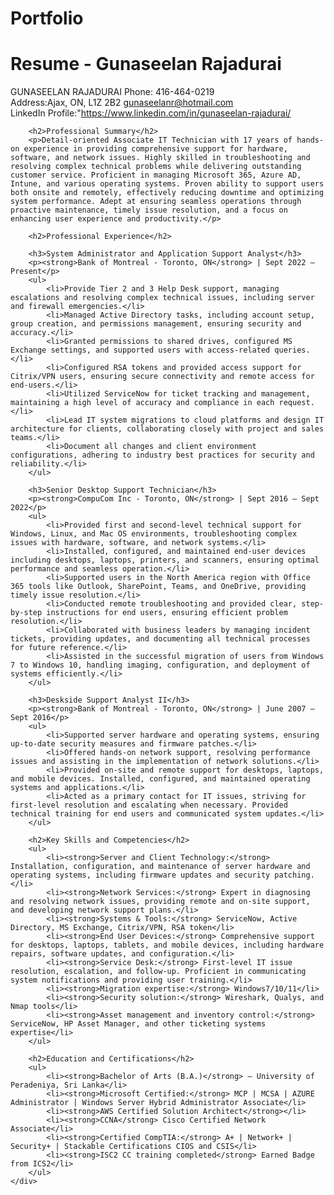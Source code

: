 # Portfolio

# Resume - Gunaseelan Rajadurai
           
GUNASEELAN RAJADURAI
Phone:</strong> 416-464-0219<br>
Address:Ajax, ON, L1Z 2B2
<a href="mailto:gunaseelanr@hotmail.com">gunaseelanr@hotmail.com</a><br>
LinkedIn Profile:"https://www.linkedin.com/in/gunaseelan-rajadurai/
  

        <h2>Professional Summary</h2>
        <p>Detail-oriented Associate IT Technician with 17 years of hands-on experience in providing comprehensive support for hardware, software, and network issues. Highly skilled in troubleshooting and resolving complex technical problems while delivering outstanding customer service. Proficient in managing Microsoft 365, Azure AD, Intune, and various operating systems. Proven ability to support users both onsite and remotely, effectively reducing downtime and optimizing system performance. Adept at ensuring seamless operations through proactive maintenance, timely issue resolution, and a focus on enhancing user experience and productivity.</p>

        <h2>Professional Experience</h2>

        <h3>System Administrator and Application Support Analyst</h3>
        <p><strong>Bank of Montreal - Toronto, ON</strong> | Sept 2022 – Present</p>
        <ul>
            <li>Provide Tier 2 and 3 Help Desk support, managing escalations and resolving complex technical issues, including server and firewall emergencies.</li>
            <li>Managed Active Directory tasks, including account setup, group creation, and permissions management, ensuring security and accuracy.</li>
            <li>Granted permissions to shared drives, configured MS Exchange settings, and supported users with access-related queries.</li>
            <li>Configured RSA tokens and provided access support for Citrix/VPN users, ensuring secure connectivity and remote access for end-users.</li>
            <li>Utilized ServiceNow for ticket tracking and management, maintaining a high level of accuracy and compliance in each request.</li>
            <li>Lead IT system migrations to cloud platforms and design IT architecture for clients, collaborating closely with project and sales teams.</li>
            <li>Document all changes and client environment configurations, adhering to industry best practices for security and reliability.</li>
        </ul>

        <h3>Senior Desktop Support Technician</h3>
        <p><strong>CompuCom Inc - Toronto, ON</strong> | Sept 2016 – Sept 2022</p>
        <ul>
            <li>Provided first and second-level technical support for Windows, Linux, and Mac OS environments, troubleshooting complex issues with hardware, software, and network systems.</li>
            <li>Installed, configured, and maintained end-user devices including desktops, laptops, printers, and scanners, ensuring optimal performance and seamless operation.</li>
            <li>Supported users in the North America region with Office 365 tools like Outlook, SharePoint, Teams, and OneDrive, providing timely issue resolution.</li>
            <li>Conducted remote troubleshooting and provided clear, step-by-step instructions for end users, ensuring efficient problem resolution.</li>
            <li>Collaborated with business leaders by managing incident tickets, providing updates, and documenting all technical processes for future reference.</li>
            <li>Assisted in the successful migration of users from Windows 7 to Windows 10, handling imaging, configuration, and deployment of systems efficiently.</li>
        </ul>

        <h3>Deskside Support Analyst II</h3>
        <p><strong>Bank of Montreal - Toronto, ON</strong> | June 2007 – Sept 2016</p>
        <ul>
            <li>Supported server hardware and operating systems, ensuring up-to-date security measures and firmware patches.</li>
            <li>Offered hands-on network support, resolving performance issues and assisting in the implementation of network solutions.</li>
            <li>Provided on-site and remote support for desktops, laptops, and mobile devices. Installed, configured, and maintained operating systems and applications.</li>
            <li>Acted as a primary contact for IT issues, striving for first-level resolution and escalating when necessary. Provided technical training for end users and communicated system updates.</li>
        </ul>

        <h2>Key Skills and Competencies</h2>
        <ul>
            <li><strong>Server and Client Technology:</strong> Installation, configuration, and maintenance of server hardware and operating systems, including firmware updates and security patching.</li>
            <li><strong>Network Services:</strong> Expert in diagnosing and resolving network issues, providing remote and on-site support, and developing network support plans.</li>
            <li><strong>Systems & Tools:</strong> ServiceNow, Active Directory, MS Exchange, Citrix/VPN, RSA token</li>
            <li><strong>End User Devices:</strong> Comprehensive support for desktops, laptops, tablets, and mobile devices, including hardware repairs, software updates, and configuration.</li>
            <li><strong>Service Desk:</strong> First-level IT issue resolution, escalation, and follow-up. Proficient in communicating system notifications and providing user training.</li>
            <li><strong>Migration expertise:</strong> Windows7/10/11</li>
            <li><strong>Security solution:</strong> Wireshark, Qualys, and Nmap tools</li>
            <li><strong>Asset management and inventory control:</strong> ServiceNow, HP Asset Manager, and other ticketing systems expertise</li>
        </ul>

        <h2>Education and Certifications</h2>
        <ul>
            <li><strong>Bachelor of Arts (B.A.)</strong> – University of Peradeniya, Sri Lanka</li>
            <li><strong>Microsoft Certified:</strong> MCP | MCSA | AZURE Administrator | Windows Server Hybrid Administrator Associate</li>
            <li><strong>AWS Certified Solution Architect</strong></li>
            <li><strong>CCNA</strong> Cisco Certified Network Associate</li>
            <li><strong>Certified CompTIA:</strong> A+ | Network+ | Security+ | Stackable Certifications CIOS and CSIS</li>
            <li><strong>ISC2 CC training completed</strong> Earned Badge from ICS2</li>
        </ul>
    </div>

</body>
</html>

</body>
</html>
